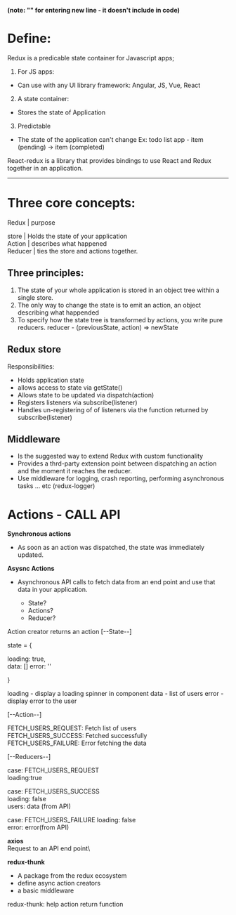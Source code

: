 **(note: "\" for entering new line - it doesn't include in code)**
# Define:

Redux is a predicable state container for Javascript apps;

1. For JS apps:
- Can use with any UI library framework: Angular, JS, Vue, React
2. A state container:
- Stores the state of Application
3. Predictable
- The state of the application can't change
Ex: todo list app - item (pending) -> item (completed)

React-redux is a library that provides bindings to use React and Redux together in an application.

-----
# Three core concepts:

Redux  | purpose

store | Holds the state of your application\
Action | describes what happened\
Reducer | ties the store and actions together.

 ## Three principles:

 1. The state of your whole application is stored in an object tree within a single store.
2. The only way to change the state is to emit an action, an object describing what happended
3. To specify how the state tree is transformed by actions, you write pure reducers.
reducer - (previousState, action) => newState

## Redux store

Responsibilities:
- Holds application state
- allows access to state via getState()
- Allows state to be updated via dispatch(action)
- Registers listeners via subscribe(listener)
- Handles un-registering of of listeners via the function returned by subscribe(listener)

## Middleware

- Is the suggested way to extend Redux with custom functionality
- Provides a thrd-party extension point between dispatching an action and the moment it reaches the reducer.
 - Use middleware for logging, crash reporting, performing asynchronous tasks ... etc
 (redux-logger)

# **Actions - CALL API**

**Synchronous actions**
- As soon as an action was dispatched, the state was immediately updated.

**Asysnc Actions**
- Asynchronous API calls to fetch data from an end point and use that data in your application.

  * State?
  * Actions?
  * Reducer?

Action creator returns an action
[--State--]

state = {
  <!-- flag for checking the fetching -->
  loading: true,  
  data: []
  error: ''

}

loading - display a loading spinner in component 
data - list of users
error - display error to the user

[--Action--]

FETCH_USERS_REQUEST: Fetch list of users\
FETCH_USERS_SUCCESS: Fetched successfully\
FETCH_USERS_FAILURE: Error fetching the data

[--Reducers--]

case: FETCH_USERS_REQUEST\
  loading:true

case: FETCH_USERS_SUCCESS\
  loading: false\
  users: data (from API)

case: FETCH_USERS_FAILURE
  loading: false\
  error: error(from API)

**axios**\
Request to an API end point\

**redux-thunk**
- A package from the redux ecosystem
- define async action creators
- a basic middleware 













redux-thunk: help action return function